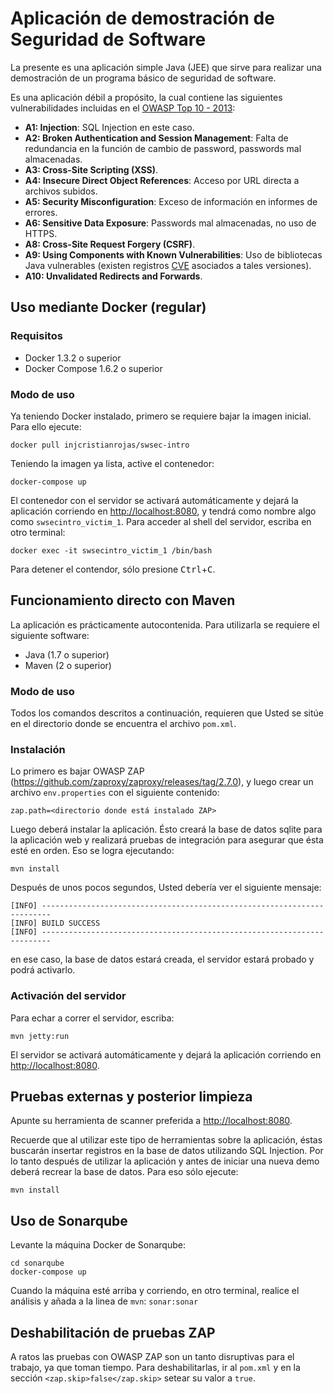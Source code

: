 # Aplicación de demostración de Seguridad de Software

La presente es una aplicación simple Java (JEE) que sirve para
realizar una demostración de un programa básico de seguridad de software.

Es una aplicación débil a propósito, la cual contiene las siguientes
vulnerabilidades incluidas en el
[OWASP Top 10 - 2013](https://www.owasp.org/index.php/Category:OWASP_Top_Ten_Project):

* __A1: Injection__: SQL Injection en este caso.
* __A2: Broken Authentication and Session Management__: Falta de redundancia en
la función de cambio de password, passwords mal almacenadas.
* __A3: Cross-Site Scripting (XSS)__.
* __A4: Insecure Direct Object References__: Acceso por URL directa a archivos
subidos.
* __A5: Security Misconfiguration__: Exceso de información en informes de
errores.
* __A6: Sensitive Data Exposure__: Passwords mal almacenadas, no uso de HTTPS.
* __A8: Cross-Site Request Forgery (CSRF)__.
* __A9: Using Components with Known Vulnerabilities__: Uso de bibliotecas Java
vulnerables (existen registros [CVE](https://cve.mitre.org/) asociados a
tales versiones).
* __A10: Unvalidated Redirects and Forwards__.

## Uso mediante Docker (regular)

### Requisitos

* Docker 1.3.2 o superior
* Docker Compose 1.6.2 o superior

### Modo de uso

Ya teniendo Docker instalado, primero se requiere bajar la imagen inicial.
Para ello ejecute:

    docker pull injcristianrojas/swsec-intro

Teniendo la imagen ya lista, active el contenedor:

    docker-compose up

El contenedor con el servidor se activará automáticamente y dejará la
aplicación corriendo en <http://localhost:8080>, y tendrá como nombre algo como
`swsecintro_victim_1`. Para acceder al shell del servidor, escriba en otro
terminal:

    docker exec -it swsecintro_victim_1 /bin/bash

Para detener el contendor, sólo presione <kbd>Ctrl</kbd>+<kbd>C</kbd>.

## Funcionamiento directo con Maven

La aplicación es prácticamente autocontenida. Para utilizarla se requiere
el siguiente software:

* Java (1.7 o superior)
* Maven (2 o superior)

### Modo de uso

Todos los comandos descritos a continuación, requieren que Usted se sitúe
en el directorio donde se encuentra el archivo `pom.xml`.

### Instalación

Lo primero es bajar OWASP ZAP
(https://github.com/zaproxy/zaproxy/releases/tag/2.7.0), y luego crear un
archivo `env.properties` con el siguiente contenido:

```
zap.path=<directorio donde está instalado ZAP>
```

Luego deberá instalar la aplicación. Ésto creará la base de datos
sqlite para la aplicación web y realizará pruebas de integración para asegurar
que ésta esté en orden. Eso se logra ejecutando:

    mvn install

Después de unos pocos segundos, Usted debería ver el siguiente mensaje:

    [INFO] ------------------------------------------------------------------------
    [INFO] BUILD SUCCESS
    [INFO] ------------------------------------------------------------------------

en ese caso, la base de datos estará creada, el servidor estará probado y podrá
activarlo.

### Activación del servidor

Para echar a correr el servidor, escriba:

    mvn jetty:run

El servidor se activará automáticamente y dejará la aplicación corriendo en
<http://localhost:8080>.

## Pruebas externas y posterior limpieza

Apunte su herramienta de scanner preferida a <http://localhost:8080>.

Recuerde que al utilizar este tipo de herramientas sobre la aplicación,
éstas buscarán insertar registros en la base de datos utilizando SQL
Injection. Por lo tanto después de utilizar la aplicación y antes de
iniciar una nueva demo deberá recrear la base de datos. Para eso sólo
ejecute:

    mvn install

## Uso de Sonarqube

Levante la máquina Docker de Sonarqube:

    cd sonarqube
    docker-compose up

Cuando la máquina esté arriba y corriendo, en otro terminal, realice el
análisis y añada a la linea de `mvn`: `sonar:sonar`

## Deshabilitación de pruebas ZAP

A ratos las pruebas con OWASP ZAP son un tanto disruptivas para el trabajo, ya
que toman tiempo. Para deshabilitarlas, ir al `pom.xml` y en la sección
`<zap.skip>false</zap.skip>` setear su valor a `true`.
